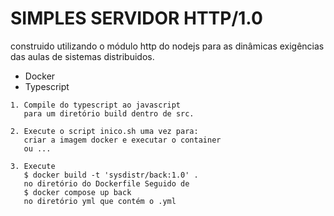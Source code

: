 # SIMPLES SERVIDOR HTTP/1.0

construido utilizando o módulo http
do nodejs para as dinâmicas exigências
das aulas de sistemas distribuidos.

<ul>
    <li> Docker </li>
    <li> Typescript </li>
</ul>

```
1. Compile do typescript ao javascript
   para um diretório build dentro de src.

2. Execute o script inico.sh uma vez para:
   criar a imagem docker e executar o container
   ou ...

3. Execute
   $ docker build -t 'sysdistr/back:1.0' .
   no diretório do Dockerfile Seguido de
   $ docker compose up back
   no diretório yml que contém o .yml
```


